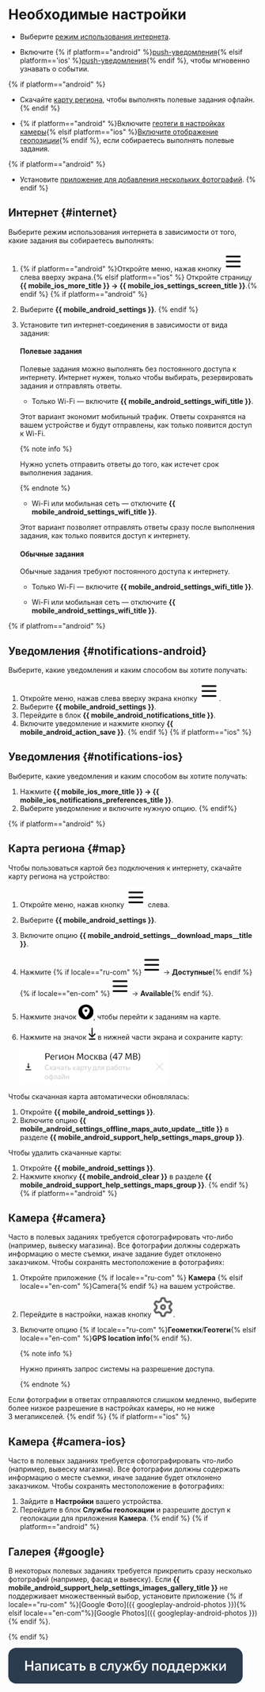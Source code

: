# Необходимые настройки

- Выберите [режим использования интернета](#internet).

- Включите {% if platform=="android" %}[push-уведомления](#notifications-android){% elsif platform=='ios' %}[push-уведомления](#notifications-ios){% endif %}, чтобы мгновенно узнавать о событии.

{% if platform=="android" %}
- Скачайте [карту региона](#map), чтобы выполнять полевые задания офлайн.
{% endif %}

- {% if platform=="android" %}Включите [геотеги в настройках камеры](#camera){% elsif platform=="ios" %}[Включите отображение геопозиции](#camera-ios){% endif %}, если собираетесь выполнять полевые задания.

{% if platform=="android" %}
- Установите [приложение для добавления нескольких фотографий](#google).
{% endif %}

## Интернет {#internet}

Выберите режим использования интернета в зависимости от того, какие задания вы собираетесь выполнять:
1. {% if platform=="android" %}Откройте меню, нажав кнопку ![](assets/hamburger-menu.svg) слева вверху экрана.{% elsif platform=="ios" %} Откройте страницу **{{ mobile_ios_more_title }} → {{ mobile_ios_settings_screen_title }}**.{% endif %}
{% if platform=="android" %}
1. Выберите **{{ mobile_android_settings }}**.
{% endif %}
1. Установите тип интернет-соединения в зависимости от вида задания:
    #### Полевые задания

    Полевые задания можно выполнять без постоянного доступа к интернету. Интернет нужен, только чтобы выбирать, резервировать задания и отправлять ответы.

    - Только Wi-Fi — включите **{{ mobile_android_settings_wifi_title }}**.

    Этот вариант экономит мобильный трафик. Ответы сохранятся на вашем устройстве и будут отправлены, как только появится доступ к Wi-Fi.

    {% note info %}

    Нужно успеть отправить ответы до того, как истечет срок выполнения задания.

    {% endnote %}

    - Wi-Fi или мобильная сеть — отключите **{{ mobile_android_settings_wifi_title }}**.

    Этот вариант позволяет отправлять ответы сразу после выполнения задания, как только появится доступ к интернету.

    #### Обычные задания

    Обычные задания требуют постоянного доступа к интернету.

    - Только Wi-Fi — включите **{{ mobile_android_settings_wifi_title }}**.

    - Wi-Fi или мобильная сеть — отключите **{{ mobile_android_settings_wifi_title }}**.

{% if platfrom=="android" %}
## Уведомления {#notifications-android}

Выберите, какие уведомления и каким способом вы хотите получать:

1. Откройте меню, нажав слева вверху экрана кнопку ![](assets/hamburger-menu.svg).
1. Выберите **{{ mobile_android_settings }}**.
1. Перейдите в блок **{{ mobile_android_notifications_title }}**.
1. Включите уведомление и нажмите кнопку **{{ mobile_android_action_save }}**.
{% endif %}
{% if platform=="ios" %}
## Уведомления {#notifications-ios}

Выберите, какие уведомления и каким способом вы хотите получать:
1. Нажмите **{{ mobile_ios_more_title }} → {{ mobile_ios_notifications_preferences_title }}**.
1. Выберите уведомление и включите нужную опцию.
{% endif%}

{% if platform=="android" %}
## Карта региона {#map}

Чтобы пользоваться картой без подключения к интернету, скачайте карту региона на устройство:
1. Откройте меню, нажав кнопку ![](assets/hamburger-menu.svg) слева.
1. Выберите **{{ mobile_android_settings }}**.
1. Включите опцию **{{ mobile_android_settings__download_maps__title }}**.
1. Нажмите {% if locale=="ru-com" %}![](assets/hamburger-menu.svg) → **Доступные**{% endif %}{% if locale=="en-com" %}![](assets/hamburger-menu.svg) → **Available**{% endif %}.
1. Нажмите значок ![](assets/map-android2.png), чтобы перейти к заданиям на карте.
1. Нажмите на значок ![](assets/map-download.png) в нижней части экрана и сохраните карту:

   ![](assets/map_download.png)

Чтобы скачанная карта автоматически обновлялась:

1. Откройте **{{ mobile_android_settings }}**.
1. Включите опцию **{{ mobile_android_settings_offline_maps_auto_update__title }}** в разделе **{{ mobile_android_support_help_settings_maps_group }}**.

Чтобы удалить скачанные карты:
1. Откройте **{{ mobile_android_settings }}**.
1. Нажмите кнопку **{{ mobile_android_clear }}** в разделе **{{ mobile_android_support_help_settings_maps_group }}**.
{% endif %}
{% if platform=="android" %}
## Камера {#camera}

Часто в полевых заданиях требуется сфотографировать что-либо (например, вывеску магазина). Все фотографии должны содержать информацию о месте съемки, иначе задание будет отклонено заказчиком. Чтобы сохранять местоположение в фотографиях:
1. Откройте приложение {% if locale=="ru-com" %} **Камера** {% elsif locale=="en-com" %}Camera{% endif %} на вашем устройстве.
1. Перейдите в настройки, нажав кнопку ![](assets/settings.svg).
1. Включите опцию {% if locale=="ru-com" %}**Геометки**/**Геотеги**{% elsif locale=="en-com" %}**GPS location info**{% endif %}.

    {% note info %}

    Нужно принять запрос системы на разрешение доступа.

    {% endnote %}

Если фотографии в ответах отправляются слишком медленно, выберите более низкое разрешение в настройках камеры, но не ниже 3 мегапикселей.
{% endif %}
{% if platform=="ios" %}
## Камера {#camera-ios}

Часто в полевых заданиях требуется сфотографировать что-либо (например, вывеску магазина). Все фотографии должны содержать информацию о месте съемки, иначе задание будет отклонено заказчиком. Чтобы сохранять местоположение в фотографиях:
1. Зайдите в **Настройки** вашего устройства.
1. Перейдите в блок **Службы геолокации** и разрешите доступ к геолокации для приложения **Камера**.
{% endif %}
{% if platform=="android" %}
## Галерея {#google}

В некоторых полевых заданиях требуется прикрепить сразу несколько фотографий (например, фасад и вывеску). Если **{{ mobile_android_support_help_settings_images_gallery_title }}** не поддерживает множественный выбор, установите приложение {% if locale=="ru-com" %}[Google Фото]({{ googleplay-android-photos }}){% elsif locale=="en-com"%}[Google Photos]({{ googleplay-android-photos }}){% endif %}.

{% endif %}

[![](assets/buttons/contact-support.svg)](troubleshooting/troubleshooting.md#not_working_properly)
